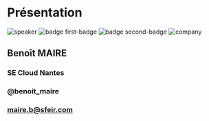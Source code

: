 <!-- .slide: class="speaker-slide" -->

# Présentation

![speaker](./assets/images/speakers/bma.jpg)
![badge first-badge](./assets/images/aws_associate_badge.png)
![badge second-badge](./assets/images/aws_developper_associate.png)
![company](./assets/images/logo-sfeir-blanc.png)

<h2> Benoît <span>MAIRE</span></h2>

### SE Cloud Nantes

<!-- .element: class="icon-rule icon-first" -->

### @benoit_maire

<!-- .element: class="icon-linkedin icon-second" -->

### maire.b@sfeir.com

<!-- .element: class="icon-mail icon-third" -->